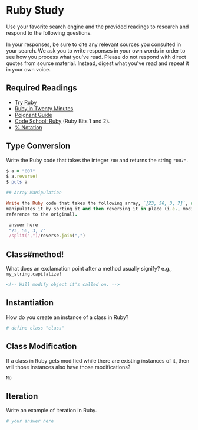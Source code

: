# Ruby Study

Use your favorite search engine and the provided readings to research and
respond to the following questions.

In your responses, be sure to cite any relevant sources you consulted in your
search. We ask you to write responses in your own words in order to see how you
process what you've read. Please do not respond with direct quotes from source
material. Instead, digest what you've read and repeat it in your own voice.

## Required Readings

-   [Try Ruby](http://tryruby.org/)
-   [Ruby in Twenty Minutes](https://www.ruby-lang.org/en/documentation/quickstart/)
-   [Poignant Guide](http://poignant.guide/)
-   [Code School: Ruby](https://www.codeschool.com/learn/ruby) (Ruby Bits 1 and 2).
-   [% Notation](https://en.wikibooks.org/wiki/Ruby_Programming/Syntax/Literals#The_.25_Notation)

## Type Conversion

Write the Ruby code that takes the integer `700` and returns the string `"007"`.

```ruby
$ a = "007"
$ a.reverse!
$ puts a

## Array Manipulation

Write the Ruby code that takes the following array, `[23, 56, 3, 7]`, and
manipulates it by sorting it and then reversing it in place (i.e., modifying the
reference to the original).

 answer here
 "23, 56, 3, 7"
 /split(",")/reverse.join(",")
```

## Class#method!

What does an exclamation point after a method usually signify?  e.g.,
`my_string.capitalize!`

```md
<!-- Will modify object it's called on. -->
```

## Instantiation
How do you create an instance of a class in Ruby?

```ruby
# define class "class"
```

## Class Modification

If a class in Ruby gets modified while there are existing instances of it, then
will those instances also have those modifications?

```md
No
```

## Iteration

Write an example of iteration in Ruby.

```ruby
# your answer here
```
